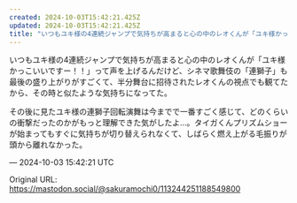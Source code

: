 ```yaml
---
created: 2024-10-03T15:42:21.425Z
updated: 2024-10-03T15:42:21.425Z
title: "いつもユキ様の4連続ジャンプで気持ちが高まると心の中のレオくんが「ユキ様かっこい[...]"
---
```


<p>いつもユキ様の4連続ジャンプで気持ちが高まると心の中のレオくんが「ユキ様かっこいいですー！！」って声を上げるんだけど、シネマ歌舞伎の「連獅子」も最後の盛り上がりがすごくて、半分舞台に招待されたレオくんの視点でも観てたから、その時と似たような気持ちになってた。</p><p>その後に見たユキ様の連獅子回転演舞は今までで一番すごく感じて、どのくらいの衝撃だったのかがもっと理解できた気がしたよ…。タイガくんプリズムショーが始まってもすぐに気持ちが切り替えられなくて、しばらく燃え上がる毛振りが頭から離れなかった。</p>

&mdash; 2024-10-03 15:42:21 UTC

Original URL: https://mastodon.social/@sakuramochi0/113244251188549800
